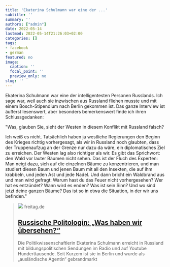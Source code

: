 ```yaml
---
title: 'Ekaterina Schulmann war eine der ...'
subtitle: ''
summary: ''
authors: ["admin"]
date: 2022-05-14
lastmod: 2022-05-14T21:26:03+02:00
categories: []
tags:
- facebook
- german
featured: no
image:
  caption: ''
  focal_point: ''
  preview_only: no
slug: ''
---
```

Ekaterina Schulmann war eine der intelligentesten Personen Russlands. Ich sage war, weil auch sie inzwischen aus Russland fliehen musste und mit einem Bosch-Stipendium nach Berlin gekommen ist. Das ganze Interview ist äußerst lesenswert, aber  besonders bemerkenswert finde ich ihren Schlussgedanken:

"Was, glauben Sie, sieht der Westen in diesem Konflikt mit Russland falsch?

Ich weiß es nicht. Tatsächlich haben ja westliche Regierungen den Beginn des Krieges richtig vorhergesagt, als wir in Russland noch glaubten, dass der Truppenaufzug an der Grenze nur dazu da wäre, ein diplomatisches Ziel zu erreichen. Der Westen lag also richtiger als wir. Es gibt das Sprichwort: den Wald vor lauter Bäumen nicht sehen. Das ist der Fluch des Experten: Man neigt dazu, sich auf die einzelnen Bäume zu konzentrieren, und man studiert diesen Baum und jenen Baum mit all den Insekten, die auf ihm krabbeln, und jeden Ast und jede Nadel. Und dann bricht ein Waldbrand aus und man wird gefragt: Warum hast du das Feuer nicht vorhergesehen? Wer hat es entzündet? Wann wird es enden? Was ist sein Sinn? Und wo sind jetzt deine ganzen Bäume? Das ist so in etwa die Situation, in der wir uns befinden."
> [![](https://www.freitag.de/autoren/der-freitag/was-haben-wir-uebersehen-russische-politologin-ekaterina-schulmann-im-interview/@@images/social_image)](https://www.freitag.de/autoren/der-freitag/was-haben-wir-uebersehen-russische-politologin-ekaterina-schulmann-im-interview)
> freitag.de
> ## [Russische Politologin: „Was haben wir übersehen?“](https://www.freitag.de/autoren/der-freitag/was-haben-wir-uebersehen-russische-politologin-ekaterina-schulmann-im-interview)
>
>Die Politikwissenschaftlerin Ekaterina Schulmann erreicht in Russland mit bildungspolitischen Sendungen im Radio und auf Youtube Hunderttausende. Seit Kurzem ist sie in Berlin und wurde als „ausländische Agentin“ gebrandmarkt


